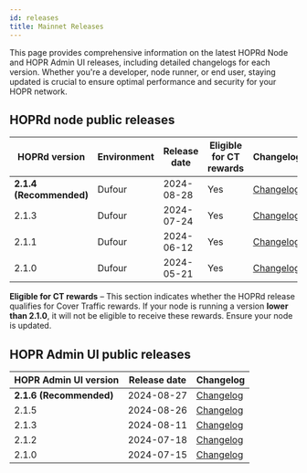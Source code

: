 ```yaml
---
id: releases
title: Mainnet Releases
---
```


This page provides comprehensive information on the latest HOPRd Node and HOPR Admin UI releases, including detailed changelogs for each version. Whether you're a developer, node runner, or end user, staying updated is crucial to ensure optimal performance and security for your HOPR network.

## HOPRd node public releases 

| HOPRd version | Environment | Release date | Eligible for CT rewards |  Changelog |
|-----|-----|------|-----|-----|
| **2.1.4 (Recommended)** | Dufour | 2024-08-28 | Yes | [Changelog](https://github.com/hoprnet/hoprnet/releases/tag/v2.1.4) |
| 2.1.3 | Dufour | 2024-07-24 | Yes | [Changelog](https://github.com/hoprnet/hoprnet/releases/tag/v2.1.3) |
| 2.1.1 | Dufour | 2024-06-12 | Yes | [Changelog](https://github.com/hoprnet/hoprnet/releases/tag/v2.1.1) |
| 2.1.0 | Dufour | 2024-05-21 | Yes | [Changelog](https://github.com/hoprnet/hoprnet/releases/tag/v2.1.0) |

**Eligible for CT rewards** – This section indicates whether the HOPRd release qualifies for Cover Traffic rewards. If your node is running a version **lower than 2.1.0**, it will not be eligible to receive these rewards. Ensure your node is updated.

## HOPR Admin UI public releases 

|  HOPR Admin UI version | Release date | Changelog |
|-----|-----|-----|
| **2.1.6 (Recommended)**  | 2024-08-27  | [Changelog](https://github.com/hoprnet/hopr-admin/releases/tag/v2.1.5) |
| 2.1.5 | 2024-08-26  | [Changelog](https://github.com/hoprnet/hopr-admin/releases/tag/v2.1.5) |
| 2.1.3 | 2024-08-11  | [Changelog](https://github.com/hoprnet/hopr-admin/releases/tag/v2.1.3) |
| 2.1.2 | 2024-07-18  | [Changelog](https://github.com/hoprnet/hopr-admin/releases/tag/v2.1.2) |
| 2.1.0 | 2024-07-15  | [Changelog](https://github.com/hoprnet/hopr-admin/releases/tag/v2.1.0) |